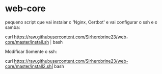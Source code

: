 # web-core

pequeno script que vai instalar o 'Nginx, Certbot' e vai configurar o ssh e o samba:

curl https://raw.githubusercontent.com/Sirherobrine23/web-core/master/install.sh | bash

Modificar Somente o ssh:

curl https://raw.githubusercontent.com/Sirherobrine23/web-core/master/install2.sh| bash

